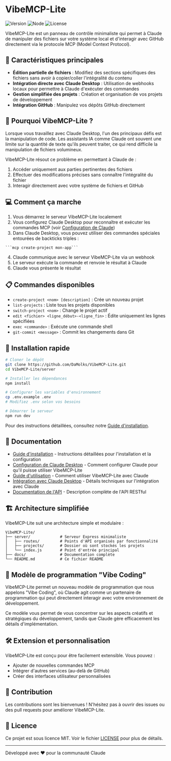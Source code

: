 # VibeMCP-Lite

![Version](https://img.shields.io/badge/version-0.1.0-blue.svg)
![Node](https://img.shields.io/badge/node-%3E%3D14.0.0-brightgreen.svg)
![License](https://img.shields.io/badge/license-MIT-green.svg)

VibeMCP-Lite est un panneau de contrôle minimaliste qui permet à Claude de manipuler des fichiers sur votre système local et d'interagir avec GitHub directement via le protocole MCP (Model Context Protocol).

## 🌟 Caractéristiques principales

- **Édition partielle de fichiers** : Modifiez des sections spécifiques des fichiers sans avoir à copier/coller l'intégralité du contenu
- **Intégration directe avec Claude Desktop** : Utilisation de webhooks locaux pour permettre à Claude d'exécuter des commandes
- **Gestion simplifiée des projets** : Création et organisation de vos projets de développement
- **Intégration GitHub** : Manipulez vos dépôts GitHub directement

## 🚀 Pourquoi VibeMCP-Lite ?

Lorsque vous travaillez avec Claude Desktop, l'un des principaux défis est la manipulation de code. Les assistants IA comme Claude ont souvent une limite sur la quantité de texte qu'ils peuvent traiter, ce qui rend difficile la manipulation de fichiers volumineux.

VibeMCP-Lite résout ce problème en permettant à Claude de :

1. Accéder uniquement aux parties pertinentes des fichiers
2. Effectuer des modifications précises sans connaître l'intégralité du fichier
3. Interagir directement avec votre système de fichiers et GitHub

## 💻 Comment ça marche

1. Vous démarrez le serveur VibeMCP-Lite localement
2. Vous configurez Claude Desktop pour reconnaître et exécuter les commandes MCP (voir [Configuration de Claude](./docs/CLAUDE_SETUP.md))
3. Dans Claude Desktop, vous pouvez utiliser des commandes spéciales entourées de backticks triples :

```
```mcp create-project mon-app```
```

4. Claude communique avec le serveur VibeMCP-Lite via un webhook
5. Le serveur exécute la commande et renvoie le résultat à Claude
6. Claude vous présente le résultat

## 📋 Commandes disponibles

- `create-project <nom> [description]` : Crée un nouveau projet
- `list-projects` : Liste tous les projets disponibles
- `switch-project <nom>` : Change le projet actif
- `edit <fichier> <ligne_début>-<ligne_fin>` : Édite uniquement les lignes spécifiées
- `exec <commande>` : Exécute une commande shell
- `git-commit <message>` : Commit les changements dans Git

## 🔧 Installation rapide

```bash
# Cloner le dépôt
git clone https://github.com/DaMolks/VibeMCP-Lite.git
cd VibeMCP-Lite/server

# Installer les dépendances
npm install

# Configurer les variables d'environnement
cp .env.example .env
# Modifiez .env selon vos besoins

# Démarrer le serveur
npm run dev
```

Pour des instructions détaillées, consultez notre [Guide d'installation](./docs/INSTALLATION.md).

## 📝 Documentation

- [Guide d'installation](./docs/INSTALLATION.md) - Instructions détaillées pour l'installation et la configuration
- [Configuration de Claude Desktop](./docs/CLAUDE_SETUP.md) - Comment configurer Claude pour qu'il puisse utiliser VibeMCP-Lite
- [Guide d'utilisation](./docs/USAGE.md) - Comment utiliser VibeMCP-Lite avec Claude
- [Intégration avec Claude Desktop](./docs/CLAUDE_DESKTOP_INTEGRATION.md) - Détails techniques sur l'intégration avec Claude
- [Documentation de l'API](./docs/API.md) - Description complète de l'API RESTful

## 🏗️ Architecture simplifiée

VibeMCP-Lite suit une architecture simple et modulaire :

```
VibeMCP-Lite/
├── server/             # Serveur Express minimaliste
│   ├── routes/         # Points d'API organisés par fonctionnalité
│   ├── projects/       # Dossier où sont stockés les projets
│   └── index.js        # Point d'entrée principal
├── docs/               # Documentation complète
└── README.md           # Ce fichier README
```

## 🧩 Modèle de programmation "Vibe Coding"

VibeMCP-Lite permet un nouveau modèle de programmation que nous appelons "Vibe Coding", où Claude agit comme un partenaire de programmation qui peut directement interagir avec votre environnement de développement.

Ce modèle vous permet de vous concentrer sur les aspects créatifs et stratégiques du développement, tandis que Claude gère efficacement les détails d'implémentation.

## 🛠️ Extension et personnalisation

VibeMCP-Lite est conçu pour être facilement extensible. Vous pouvez :

- Ajouter de nouvelles commandes MCP
- Intégrer d'autres services (au-delà de GitHub)
- Créer des interfaces utilisateur personnalisées

## 🤝 Contribution

Les contributions sont les bienvenues ! N'hésitez pas à ouvrir des issues ou des pull requests pour améliorer VibeMCP-Lite.

## 📄 Licence

Ce projet est sous licence MIT. Voir le fichier [LICENSE](LICENSE) pour plus de détails.

---

Développé avec ❤️ pour la communauté Claude
